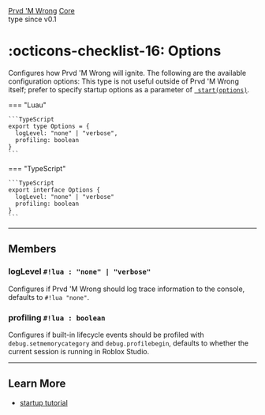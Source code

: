 <div class="pmwdoc-reference-breadcrumbs">
<a href="../../">Prvd 'M Wrong</a>
<a href="../">Core</a>
</div>

<div class="pmwdoc-reference-tags">
<span class="pmwdoc-reference-highlight">type</span>
<span class="pmwdoc-reference-since">since v0.1</span>
</div>

# :octicons-checklist-16: Options

Configures how Prvd 'M Wrong will ignite. The following are the available
configuration options: This type is not useful outside of Prvd 'M Wrong itself;
prefer to specify startup options as a parameter of [`
start(options)`](../providers/start.md).

=== "Luau"

    ```TypeScript
    export type Options = {
      logLevel: "none" | "verbose",
      profiling: boolean
    }
    ```

=== "TypeScript"

    ```TypeScript
    export interface Options {
      logLevel: "none" | "verbose"
      profiling: boolean
    }
    ```

---

## Members

### logLevel `#!lua : "none" | "verbose"`

Configures if Prvd 'M Wrong should log trace information to the console, defaults
to `#!lua "none"`.

### profiling `#!lua : boolean`

Configures if built-in lifecycle events should be profiled with
`debug.setmemorycategory` and `debug.profilebegin`, defaults to whether the
current session is running in Roblox Studio.

---

## Learn More

- [startup tutorial](../../../tutorials/fundamentals/startup.md)
